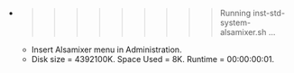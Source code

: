 * >>>>>>>>> Running inst-std-system-alsamixer.sh ...
  * Insert Alsamixer menu in Administration.
  * Disk size = 4392100K. Space Used = 8K. Runtime = 00:00:00:01.
